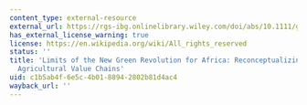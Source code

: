 ```yaml
---
content_type: external-resource
external_url: https://rgs-ibg.onlinelibrary.wiley.com/doi/abs/10.1111/geoj.12233
has_external_license_warning: true
license: https://en.wikipedia.org/wiki/All_rights_reserved
status: ''
title: 'Limits of the New Green Revolution for Africa: Reconceptualizing Gendered
  Agricultural Value Chains'
uid: c1b5ab4f-6e5c-4b01-8894-2802b81d4ac4
wayback_url: ''
---
```

